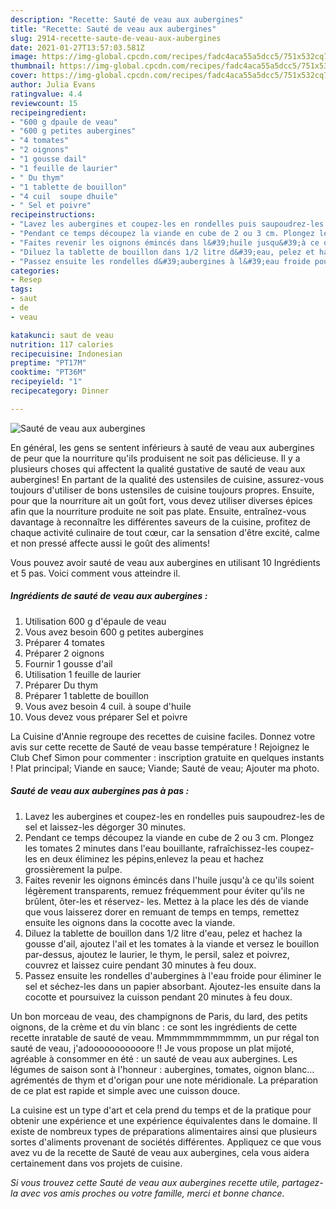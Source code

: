 ```yaml
---
description: "Recette: Sauté de veau aux aubergines"
title: "Recette: Sauté de veau aux aubergines"
slug: 2914-recette-saute-de-veau-aux-aubergines
date: 2021-01-27T13:57:03.581Z
image: https://img-global.cpcdn.com/recipes/fadc4aca55a5dcc5/751x532cq70/saute-de-veau-aux-aubergines-photo-principale-de-la-recette.jpg
thumbnail: https://img-global.cpcdn.com/recipes/fadc4aca55a5dcc5/751x532cq70/saute-de-veau-aux-aubergines-photo-principale-de-la-recette.jpg
cover: https://img-global.cpcdn.com/recipes/fadc4aca55a5dcc5/751x532cq70/saute-de-veau-aux-aubergines-photo-principale-de-la-recette.jpg
author: Julia Evans
ratingvalue: 4.4
reviewcount: 15
recipeingredient:
- "600 g dpaule de veau"
- "600 g petites aubergines"
- "4 tomates"
- "2 oignons"
- "1 gousse dail"
- "1 feuille de laurier"
- " Du thym"
- "1 tablette de bouillon"
- "4 cuil  soupe dhuile"
- " Sel et poivre"
recipeinstructions:
- "Lavez les aubergines et coupez-les en rondelles puis saupoudrez-les de sel et laissez-les dégorger 30 minutes."
- "Pendant ce temps découpez la viande en cube de 2 ou 3 cm. Plongez les tomates 2 minutes dans l&#39;eau bouillante, rafraîchissez-les coupez-les en deux éliminez les pépins,enlevez la peau et hachez grossièrement la pulpe."
- "Faites revenir les oignons émincés dans l&#39;huile jusqu&#39;à ce qu&#39;ils soient légèrement transparents, remuez fréquemment pour éviter qu&#39;ils ne brûlent, ôter-les et réservez- les. Mettez à la place les dés de viande que vous laisserez dorer en remuant de temps en temps, remettez ensuite les oignons dans la cocotte avec la viande."
- "Diluez la tablette de bouillon dans 1/2 litre d&#39;eau, pelez et hachez la gousse d&#39;ail, ajoutez l&#39;ail et les tomates à la viande et versez le bouillon par-dessus, ajoutez le laurier, le thym, le persil, salez et poivrez, couvrez et laissez cuire pendant 30 minutes à feu doux."
- "Passez ensuite les rondelles d&#39;aubergines à l&#39;eau froide pour éliminer le sel et séchez-les dans un papier absorbant. Ajoutez-les ensuite dans la cocotte et poursuivez la cuisson pendant 20 minutes à feu doux."
categories:
- Resep
tags:
- saut
- de
- veau

katakunci: saut de veau 
nutrition: 117 calories
recipecuisine: Indonesian
preptime: "PT17M"
cooktime: "PT36M"
recipeyield: "1"
recipecategory: Dinner

---
```



![Sauté de veau aux aubergines](https://img-global.cpcdn.com/recipes/fadc4aca55a5dcc5/751x532cq70/saute-de-veau-aux-aubergines-photo-principale-de-la-recette.jpg)

En général, les gens se sentent inférieurs à sauté de veau aux aubergines de peur que la nourriture qu'ils produisent ne soit pas délicieuse. Il y a plusieurs choses qui affectent la qualité gustative de sauté de veau aux aubergines! En partant de la qualité des ustensiles de cuisine, assurez-vous toujours d'utiliser de bons ustensiles de cuisine toujours propres. Ensuite, pour que la nourriture ait un goût fort, vous devez utiliser diverses épices afin que la nourriture produite ne soit pas plate. Ensuite, entraînez-vous davantage à reconnaître les différentes saveurs de la cuisine, profitez de chaque activité culinaire de tout cœur, car la sensation d'être excité, calme et non pressé affecte aussi le goût des aliments!

<!--inarticleads1-->

Vous pouvez avoir sauté de veau aux aubergines en utilisant 10 Ingrédients et 5 pas. Voici comment vous atteindre il.

##### Ingrédients de sauté de veau aux aubergines :

1. Utilisation 600 g d&#39;épaule de veau
1. Vous avez besoin 600 g petites aubergines
1. Préparer 4 tomates
1. Préparer 2 oignons
1. Fournir 1 gousse d&#39;ail
1. Utilisation 1 feuille de laurier
1. Préparer  Du thym
1. Préparer 1 tablette de bouillon
1. Vous avez besoin 4 cuil. à soupe d&#39;huile
1. Vous devez vous préparer  Sel et poivre


La Cuisine d&#39;Annie regroupe des recettes de cuisine faciles. Donnez votre avis sur cette recette de Sauté de veau basse température ! Rejoignez le Club Chef Simon pour commenter : inscription gratuite en quelques instants ! Plat principal; Viande en sauce; Viande; Sauté de veau; Ajouter ma photo. 

<!--inarticleads2-->

##### Sauté de veau aux aubergines pas à pas :

1. Lavez les aubergines et coupez-les en rondelles puis saupoudrez-les de sel et laissez-les dégorger 30 minutes.
1. Pendant ce temps découpez la viande en cube de 2 ou 3 cm. Plongez les tomates 2 minutes dans l&#39;eau bouillante, rafraîchissez-les coupez-les en deux éliminez les pépins,enlevez la peau et hachez grossièrement la pulpe.
1. Faites revenir les oignons émincés dans l&#39;huile jusqu&#39;à ce qu&#39;ils soient légèrement transparents, remuez fréquemment pour éviter qu&#39;ils ne brûlent, ôter-les et réservez- les. Mettez à la place les dés de viande que vous laisserez dorer en remuant de temps en temps, remettez ensuite les oignons dans la cocotte avec la viande.
1. Diluez la tablette de bouillon dans 1/2 litre d&#39;eau, pelez et hachez la gousse d&#39;ail, ajoutez l&#39;ail et les tomates à la viande et versez le bouillon par-dessus, ajoutez le laurier, le thym, le persil, salez et poivrez, couvrez et laissez cuire pendant 30 minutes à feu doux.
1. Passez ensuite les rondelles d&#39;aubergines à l&#39;eau froide pour éliminer le sel et séchez-les dans un papier absorbant. Ajoutez-les ensuite dans la cocotte et poursuivez la cuisson pendant 20 minutes à feu doux.


Un bon morceau de veau, des champignons de Paris, du lard, des petits oignons, de la crème et du vin blanc : ce sont les ingrédients de cette recette inratable de sauté de veau. Mmmmmmmmmmmm, un pur régal ton sauté de veau, j&#39;adooooooooooore !! Je vous propose un plat mijoté, agréable à consommer en été : un sauté de veau aux aubergines. Les légumes de saison sont à l&#39;honneur : aubergines, tomates, oignon blanc… agrémentés de thym et d&#39;origan pour une note méridionale. La préparation de ce plat est rapide et simple avec une cuisson douce. 

<!--inarticleads1-->

<p>
La cuisine est un type d'art et cela prend du temps et de la pratique pour obtenir une expérience et une expérience équivalentes dans le domaine. Il existe de nombreux types de préparations alimentaires ainsi que plusieurs sortes d'aliments provenant de sociétés différentes. Appliquez ce que vous avez vu de la recette de Sauté de veau aux aubergines, cela vous aidera certainement dans vos projets de cuisine.
</p>

<p>
<i>Si vous trouvez cette Sauté de veau aux aubergines recette utile, partagez-la avec vos amis proches ou votre famille, merci et bonne chance.</i>
</p>
